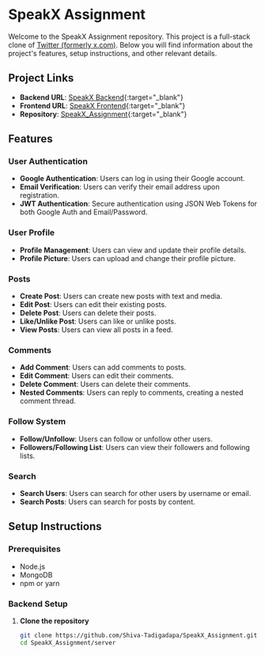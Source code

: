 # SpeakX Assignment

Welcome to the SpeakX Assignment repository. This project is a full-stack clone of [Twitter (formerly x.com)](https://twitter.com/). Below you will find information about the project's features, setup instructions, and other relevant details.

## Project Links

- **Backend URL**: [SpeakX Backend](https://speakx-assignment-m1b0.onrender.com/){:target="_blank"}
- **Frontend URL**: [SpeakX Frontend](https://speak-x-shiva-assignment.vercel.app/){:target="_blank"}
- **Repository**: [SpeakX_Assignment](https://github.com/Shiva-Tadigadapa/SpeakX_Assignment/){:target="_blank"}

## Features

### User Authentication
- **Google Authentication**: Users can log in using their Google account.
- **Email Verification**: Users can verify their email address upon registration.
- **JWT Authentication**: Secure authentication using JSON Web Tokens for both Google Auth and Email/Password.

### User Profile
- **Profile Management**: Users can view and update their profile details.
- **Profile Picture**: Users can upload and change their profile picture.

### Posts
- **Create Post**: Users can create new posts with text and media.
- **Edit Post**: Users can edit their existing posts.
- **Delete Post**: Users can delete their posts.
- **Like/Unlike Post**: Users can like or unlike posts.
- **View Posts**: Users can view all posts in a feed.

### Comments
- **Add Comment**: Users can add comments to posts.
- **Edit Comment**: Users can edit their comments.
- **Delete Comment**: Users can delete their comments.
- **Nested Comments**: Users can reply to comments, creating a nested comment thread.

### Follow System
- **Follow/Unfollow**: Users can follow or unfollow other users.
- **Followers/Following List**: Users can view their followers and following lists.

### Search
- **Search Users**: Users can search for other users by username or email.
- **Search Posts**: Users can search for posts by content.

## Setup Instructions

### Prerequisites
- Node.js
- MongoDB
- npm or yarn

### Backend Setup
1. **Clone the repository**
   ```bash
   git clone https://github.com/Shiva-Tadigadapa/SpeakX_Assignment.git
   cd SpeakX_Assignment/server
